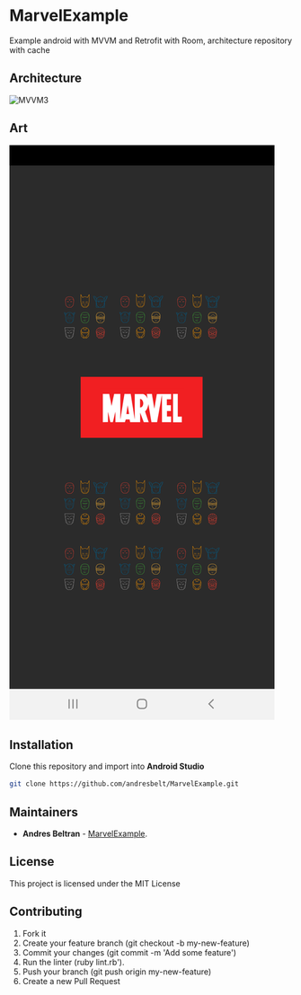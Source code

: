 # MarvelExample
Example android with MVVM and Retrofit with Room, architecture repository with cache

## Architecture

![MVVM3](https://github.com/andresbelt/ExampleZemoga/blob/master/diagram.png)

## Art

![FirstScreen](https://github.com/andresbelt/MarvelExample/blob/master/art/device-2020-09-11-012646.png)



## Installation
Clone this repository and import into **Android Studio**

```bash
git clone https://github.com/andresbelt/MarvelExample.git
```

## Maintainers

* **Andres Beltran** - [MarvelExample](https://github.com/andresbelt/MarvelExample).

## License

This project is licensed under the MIT License 

## Contributing

1. Fork it
2. Create your feature branch (git checkout -b my-new-feature)
3. Commit your changes (git commit -m 'Add some feature')
4. Run the linter (ruby lint.rb').
5. Push your branch (git push origin my-new-feature)
6. Create a new Pull Request

